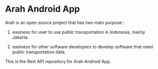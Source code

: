 # Arah Android App

Arah is an open source project that has two main purpose :

1. easiness for user to use public transportation in Indonesia, mainly Jakarta.

2. easiness for other software developers to develop software that need public transportation data.

This is the Rest API repository for Arah Android App.

